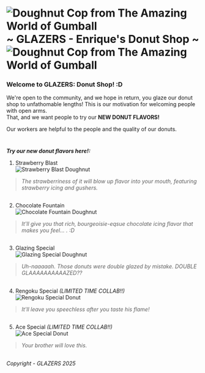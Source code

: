 # ![Doughnut Cop from The Amazing World of Gumball](https://github.com/user-attachments/assets/f3157d4f-9c9c-42d7-8d28-82e53c58aeb7) ~ GLAZERS - Enrique's Donut Shop ~ ![Doughnut Cop from The Amazing World of Gumball](https://github.com/user-attachments/assets/f3157d4f-9c9c-42d7-8d28-82e53c58aeb7)
### Welcome to GLAZERS: Donut Shop! :D 
We're open to the community, and we hope in return, you glaze our donut shop to unfathomable lengths!
This is our motivation for welcoming people with open arms.  
That, and we want people to try our **NEW DONUT FLAVORS!**

Our workers are helpful to the people and the quality of our donuts.
#
_**Try our new donut flavors here!:**_

1. Strawberry Blast  
![Strawberry Blast Doughnut](https://github.com/user-attachments/assets/9e62a55b-8709-480b-ba4a-b0c997f440e8)  
> _The strawberriness of it will blow up flavor into your mouth, featuring strawberry icing and gushers._
##
2. Chocolate Fountain  
![Chocolate Fountain Doughnut](https://github.com/user-attachments/assets/e091bb16-9b83-42a8-a070-0c9fce3fa089)
> _It'll give you that rich, bourgeoisie-eqsue chocolate icing flavor that makes you feel... . :D_ 
##
3. Glazing Special  
![Glazing Special Doughnut](https://github.com/user-attachments/assets/b179ecc2-2f4a-41a1-bcd7-e4a2f6d67c44)
> _Uh-naaaaah. Those donuts were double glazed by mistake. DOUBLE GLAAAAAAAAAAZED??_
##
4. Rengoku Special _(LIMITED TIME COLLAB!!)_  
![Rengoku Special Donut](https://github.com/user-attachments/assets/1b288bd2-50b4-4133-91db-d18808f1550c)
> _It'll leave you speechless after you taste his flame!_
##
5. Ace Special _(LIMITED TIME COLLAB!!)_  
![Ace Special Donut](https://github.com/user-attachments/assets/2dadf655-437b-4c63-9e25-49c0cb5c2a77)
> _Your brother will love this._
##

###### Copyright - GLAZERS 2025
